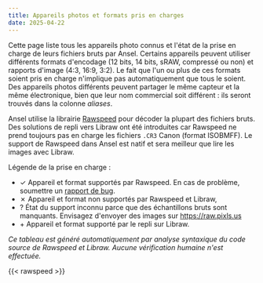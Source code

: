 ```yaml
---
title: Appareils photos et formats pris en charges
date: 2025-04-22
---
```


Cette page liste tous les appareils photo connus et l'état de la prise en charge de leurs fichiers bruts par Ansel. Certains appareils peuvent utiliser différents formats d'encodage (12 bits, 14 bits, sRAW, compressé ou non) et rapports d'image (4:3, 16:9, 3:2). Le fait que l'un ou plus de ces formats soient pris en charge n'implique pas automatiquement que tous le soient. Des appareils photos différents peuvent partager le même capteur et la même électronique, bien que leur nom commercial soit différent : ils seront trouvés dans la colonne _aliases_.

Ansel utilise la librairie [Rawspeed](https://darktable-org.github.io/rawspeed/) pour décoder la plupart des fichiers bruts. Des solutions de repli vers Libraw ont été introduites car Rawspeed ne prend toujours pas en charge les fichiers `.CR3` Canon (format ISOBMFF). Le support de Rawspeed dans Ansel est natif et sera meilleur que lire les images avec Libraw.

Légende de la prise en charge :

- <span class='badge rounded-circle text-bg-success square-badge'>✓</span> Appareil et format supportés par Rawspeed. En cas de problème, soumettre un [rapport de bug](https://github.com/darktable-org/rawspeed/issues).
- <span class='badge rounded-circle text-bg-danger square-badge'>✗</span> Appareil et format non supportés par Rawspeed et Libraw,
- <span class='badge rounded-circle text-bg-warning square-badge'>?</span> État du support inconnu parce que des échantillons bruts sont manquants. Envisagez d'envoyer des images sur <https://raw.pixls.us>
- <span class='badge rounded-circle text-bg-info square-badge'>+</span> Appareil et format supporté par le repli sur Libraw.

_Ce tableau est généré automatiquement par analyse syntaxique du code source de Rawspeed et Libraw. Aucune vérification humaine n'est effectuée._

{{< rawspeed >}}
